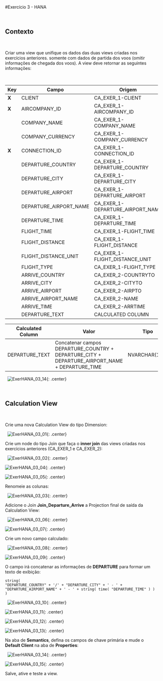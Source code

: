 #Exercício 3 - HANA

&nbsp;
## Contexto
&nbsp;

Criar uma view que unifique os dados das duas views criadas nos exercícios anteriores.  somente com dados de partida dos voos (omitir informações de chegada dos voos). 
A view deve retornar as seguintes informações: 

&nbsp;

| Key | Campo | Origem | Hidden |
| --- | ----- | ------ | ------ |
| **X** | CLIENT | CA_EXER_1-CLIENT | |
| **X** | AIRCOMPANY_ID | CA_EXER_1-AIRCOMPANY_ID | |
| | COMPANY_NAME | CA_EXER_1-COMPANY_NAME | |
| | COMPANY_CURRENCY | CA_EXER_1-COMPANY_CURRENCY | |
| **X** | CONNECTION_ID | CA_EXER_1-CONNECTION_ID | |
| | DEPARTURE_COUNTRY | CA_EXER_1-DEPARTURE_COUNTRY | |
| | DEPARTURE_CITY | CA_EXER_1-DEPARTURE_CITY | |
| | DEPARTURE_AIRPORT | CA_EXER_1-DEPARTURE_AIRPORT | |
| | DEPARTURE_AIRPORT_NAME | CA_EXER_1-DEPARTURE_AIRPORT_NAME | |
| | DEPARTURE_TIME | CA_EXER_1-DEPARTURE_TIME | |
| | FLIGHT_TIME | CA_EXER_1-FLIGHT_TIME | |
| | FLIGHT_DISTANCE | CA_EXER_1-FLIGHT_DISTANCE | |
| | FLIGHT_DISTANCE_UNIT | CA_EXER_1-FLIGHT_DISTANCE_UNIT | |
| | FLIGHT_TYPE | CA_EXER_1-FLIGHT_TYPE | |
| | ARRIVE_COUNTRY | CA_EXER_2-COUNTRYTO | |
| | ARRIVE_CITY | CA_EXER_2-CITYTO | |
| | ARRIVE_AIRPORT | CA_EXER_2-AIRPTO | |
| | ARRIVE_AIRPORT_NAME | CA_EXER_2-NAME | |
| | ARRIVE_TIME | CA_EXER_2-ARRTIME | |
| | DEPARTURE_TEXT | CALCULATED COLUMN | |

| Calculated Column | Valor | Tipo |
| ----------------- | ----- | ---- |
| DEPARTURE_TEXT | Concatenar campos DEPARTURE_COUNTRY + DEPARTURE_CITY + DEPARTURE_AIRPORT_NAME + DEPARTURE_TIME | NVARCHAR(100) |

&nbsp;
![ExerHANA_03_14](../img/Exer_3/ExerHANA_03_14.jpg){: .center}
&nbsp;

&nbsp;
## Calculation View
&nbsp;

Crie uma nova Calculation View do tipo Dimension:

&nbsp;
![ExerHANA_03_01](../img/Exer_3/ExerHANA_03_01.jpg){: .center}
&nbsp;

Crie um node do tipo Join que faça o **inner join** das views criadas nos exercícios anteriores (CA_EXER_1 e CA_EXER_2):

&nbsp;
![ExerHANA_03_02](../img/Exer_3/ExerHANA_03_02.jpg){: .center}

![ExerHANA_03_04](../img/Exer_3/ExerHANA_03_04.jpg){: .center}

![ExerHANA_03_05](../img/Exer_3/ExerHANA_03_05.jpg){: .center}
&nbsp;

Renomeie as colunas:

&nbsp;
![ExerHANA_03_03](../img/Exer_3/ExerHANA_03_03.jpg){: .center}
&nbsp;

Adicione o Join **Join_Departure_Arrive** a Projection final de saída da Calculation View:

&nbsp;
![ExerHANA_03_06](../img/Exer_3/ExerHANA_03_06.jpg){: .center}

![ExerHANA_03_07](../img/Exer_3/ExerHANA_03_07.jpg){: .center}
&nbsp;

Crie um novo campo calculado:

&nbsp;
![ExerHANA_03_08](../img/Exer_3/ExerHANA_03_08.jpg){: .center}

![ExerHANA_03_09](../img/Exer_3/ExerHANA_03_09.jpg){: .center}
&nbsp;

O campo irá concatenar as informações de **DEPARTURE** para formar um texto de exibição:

```
string(  
"DEPARTURE_COUNTRY" + '/' + "DEPARTURE_CITY" + ' - ' + 
"DEPARTURE_AIRPORT_NAME" + ' - ' + string( time( "DEPARTURE_TIME" ) )
)
```

&nbsp;
![ExerHANA_03_10](../img/Exer_3/ExerHANA_03_10.jpg){: .center}

![ExerHANA_03_11](../img/Exer_3/ExerHANA_03_11.jpg){: .center}

![ExerHANA_03_12](../img/Exer_3/ExerHANA_03_12.jpg){: .center}

![ExerHANA_03_13](../img/Exer_3/ExerHANA_03_13.jpg){: .center}
&nbsp;

Na aba de **Semantics**, defina os campos de chave primária e mude o **Default Client** na aba de **Properties**:

&nbsp;
![ExerHANA_03_14](../img/Exer_3/ExerHANA_03_14.jpg){: .center}

![ExerHANA_03_15](../img/Exer_3/ExerHANA_03_15.jpg){: .center}
&nbsp;

Salve, ative e teste a view.
